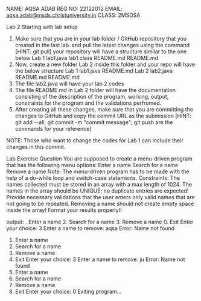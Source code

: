 NAME: AQSA ADAB
REG NO: 22122012
EMAIL: aqsa.adab@msds.christuniversity.in
CLASS: 2MSDSA

Lab 2
Starting with lab setup
1. Make sure that you are in your lab folder / GitHub repository that you created in the last lab.  and pull the latest changes using the command [HINT: git pull]
your repository will have a structure similar to the one below
Lab 1
lab1.java
lab1.class
README.md
README.md
2. Now, create a new folder Lab 2 inside this folder and your repo will have the below structure
Lab 1
lab1.java
README.md
Lab 2
lab2.java
README.md
README.md
3. The file lab2.java will have your lab 2 codes
4. The file README.md in Lab 2 folder will have the documentation consisting of the description of the program, working, output, constraints for the program and the validations perfromed.
5. After creating all these changes, make sure that you are committing the changes to GitHub and copy the commit URL as the submission [HINT: git add --all; git commit -m "commit message"; git push are the commands for your reference]

NOTE: Those who want to change the codes for Lab 1 can include their changes in this commit.


Lab Exercise Question
You are supposed to create a menu-driven program that has the following menu options:
Enter a name
Search for a name
Remove a name
Note:
The menu-driven program has to be made with the help of a do-while loop and switch-case statements.
Constraints:
The names collected must be stored in an array with a max length of 1024.
The names in the array should be UNIQUE; no duplicate entries are expected!
Provide necessary validations that the user enters only valid names that are not going to be repeated.
Removing a name should not create empty space inside the array!
Format your results properly!!


output:
. Enter a name
2. Search for a name
3. Remove a name
0. Exit
Enter your choice: 3
Enter a name to remove: aqsa
Error: Name not found
1. Enter a name
2. Search for a name
3. Remove a name
0. Exit
Enter your choice: 3
Enter a name to remove: ju
Error: Name not found
1. Enter a name
2. Search for a name
3. Remove a name
0. Exit
Enter your choice: 0
Exiting program...
